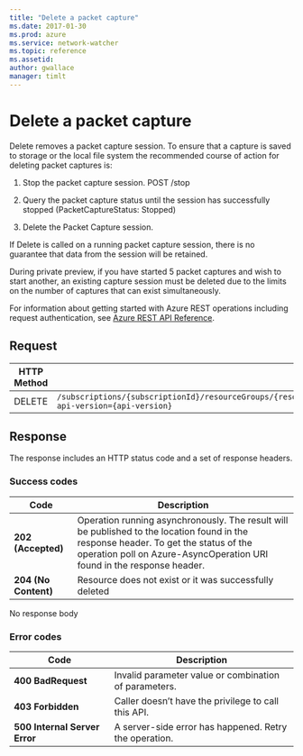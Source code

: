 ```yaml
---
title: "Delete a packet capture"
ms.date: 2017-01-30
ms.prod: azure
ms.service: network-watcher
ms.topic: reference
ms.assetid: 
author: gwallace
manager: timlt
---
```


# Delete a packet capture

Delete removes a packet capture session. To ensure that a capture is saved to storage or the local file system the recommended course of action for deleting packet captures is:

1. Stop the packet capture session. POST /stop

2. Query the packet capture status until the session has successfully stopped (PacketCaptureStatus: Stopped)

3. Delete the Packet Capture session.

If Delete is called on a running packet capture session, there is no guarantee that data from the session will be retained.

During private preview, if you have started 5 packet captures and wish to start another, an existing capture session must be deleted due to the limits on the number of captures that can exist simultaneously.

For information about getting started with Azure REST operations including request authentication, see [Azure REST API Reference](../../../index.md).

## Request

| HTTP Method | URI|  
| ----------- |----|  
| DELETE | `/subscriptions/{subscriptionId}/resourceGroups/{resourceGroupName}/providers/Microsoft.Network/networkWatchers/{networkWatcherName}/packetCaptures/{packetCaptureName}?api-version={api-version}` |

## Response  

The response includes an HTTP status code and a set of response headers.

### Success codes

| Code | Description |
| ---- | ----------- |
| **202 (Accepted)** | Operation running asynchronously. The result will be published to the location found in the response header. To get the status of the operation poll on Azure-AsyncOperation URI found in the response header. | 
| **204 (No Content)** | Resource does not exist or it was successfully deleted

No response body

### Error codes

| Code | Description |
| ---- | ----------- |
| **400 BadRequest** | Invalid parameter value or combination of parameters. | 
| **403 Forbidden** | Caller doesn’t have the privilege to call this API. |
| **500 Internal Server Error** |  A server-side error has happened. Retry the operation. |     



 
